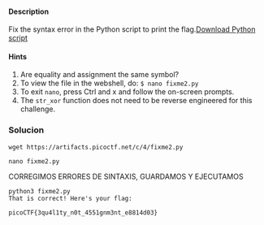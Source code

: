#### Description

Fix the syntax error in the Python script to print the flag.[Download Python script](https://artifacts.picoctf.net/c/4/fixme2.py)


#### Hints
1. Are equality and assignment the same symbol?
2. To view the file in the webshell, do: `$ nano fixme2.py`
3. To exit `nano`, press Ctrl and x and follow the on-screen prompts.
4. The `str_xor` function does not need to be reverse engineered for this challenge.


### Solucion
```
wget https://artifacts.picoctf.net/c/4/fixme2.py

nano fixme2.py
```
CORREGIMOS ERRORES DE SINTAXIS, GUARDAMOS Y EJECUTAMOS
```
python3 fixme2.py
That is correct! Here's your flag:

picoCTF{3qu4l1ty_n0t_4551gnm3nt_e8814d03}
```
